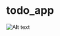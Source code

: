 # todo_app

![Alt text](https://user-images.githubusercontent.com/96678300/226100659-0c658c26-6406-4e7d-b26a-b7b09cbe5acb.jpeg)


